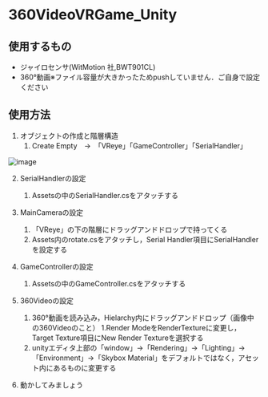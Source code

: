 # 360VideoVRGame_Unity
## 使用するもの
- ジャイロセンサ(WitMotion 社,BWT901CL)
- 360°動画※ファイル容量が大きかったためpushしていません．ご自身で設定ください
## 使用方法
1. オブジェクトの作成と階層構造
    1. Create Empty　→　「VReye」「GameController」「SerialHandler」

![image](https://github.com/takumi765/360VideoVRGame_Unity/assets/82143606/527fbfb2-26a5-430b-b8df-35643573fe84)

2. SerialHandlerの設定
    1. Assetsの中のSerialHandler.csをアタッチする

3. MainCameraの設定
    1. 「VReye」の下の階層にドラッグアンドドロップで持ってくる
    1. Assets内のrotate.csをアタッチし，Serial Handler項目にSerialHandlerを設定する

4. GameControllerの設定
    1. Assetsの中のGameController.csをアタッチする

5. 360Videoの設定
    1. 360°動画を読み込み，Hielarchy内にドラッグアンドドロップ（画像中の360Videoのこと）
    1.Render ModeをRenderTextureに変更し，Target Texture項目にNew Render Textureを選択する
    1. unityエディタ上部の「window」→「Rendering」→「Lighting」→「Environment」→「Skybox Material」をデフォルトではなく，アセット内にあるものに変更する

6. 動かしてみましょう
